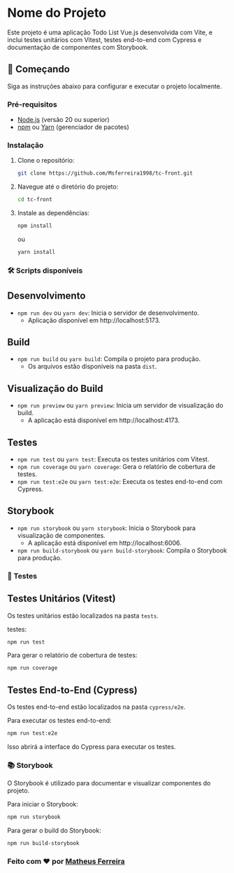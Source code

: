 # Nome do Projeto

Este projeto é uma aplicação Todo List Vue.js desenvolvida com Vite, e inclui testes unitários com Vitest, testes end-to-end com Cypress e documentação de componentes com Storybook.

## 🚀 Começando

Siga as instruções abaixo para configurar e executar o projeto localmente.

### Pré-requisitos

- [Node.js](https://nodejs.org/) (versão 20 ou superior)
- [npm](https://www.npmjs.com/) ou [Yarn](https://yarnpkg.com/) (gerenciador de pacotes)

### Instalação

1. Clone o repositório:

   ```bash
   git clone https://github.com/Msferreira1998/tc-front.git
   ```

2. Navegue até o diretório do projeto:
   ```bash
   cd tc-front
   ```
3. Instale as dependências:
   ```bash
   npm install
   ```
   ou
   ```bash
   yarn install
   ```

### 🛠️ Scripts disponíveis

## Desenvolvimento

- `npm run dev` ou `yarn dev`: Inicia o servidor de desenvolvimento.
  - Aplicação disponível em http://localhost:5173.

## Build

- `npm run build` ou `yarn build`: Compila o projeto para produção.
  - Os arquivos estão disponíveis na pasta `dist`.

## Visualização do Build

- `npm run preview` ou `yarn preview`: Inicia um servidor de visualização do build.
  - A aplicação está disponível em http://localhost:4173.

## Testes

- `npm run test` ou `yarn test`: Executa os testes unitários com Vitest.
- `npm run coverage` ou `yarn coverage`: Gera o relatório de cobertura de testes.
- `npm run test:e2e` ou `yarn test:e2e`: Executa os testes end-to-end com Cypress.

## Storybook

- `npm run storybook` ou `yarn storybook`: Inicia o Storybook para visualização de componentes.
  - A aplicação está disponível em http://localhost:6006.
- `npm run build-storybook` ou `yarn build-storybook`: Compila o Storybook para produção.

### 🧪 Testes

## Testes Unitários (Vitest)

Os testes unitários estão localizados na pasta `tests`.

testes:

```bash
npm run test
```

Para gerar o relatório de cobertura de testes:

```bash
npm run coverage
```

## Testes End-to-End (Cypress)

Os testes end-to-end estão localizados na pasta `cypress/e2e`.

Para executar os testes end-to-end:

```bash
npm run test:e2e
```

Isso abrirá a interface do Cypress para executar os testes.

### 📚 Storybook

O Storybook é utilizado para documentar e visualizar componentes do projeto.

Para iniciar o Storybook:

```bash
npm run storybook
```

Para gerar o build do Storybook:

```bash
npm run build-storybook
```

### Feito com ❤️ por [Matheus Ferreira](https://github.com/Msferreira1998)
